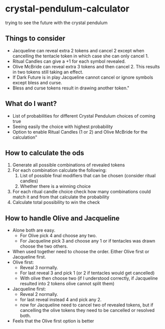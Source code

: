 # crystal-pendulum-calculator
trying to see the future with the crystal pendulum

## Things to consider
* Jacqueline can reveal extra 2 tokens and cancel 2 except when cancelling the tentacle token in which case she can only cancel 1.
* Ritual Candles can give a +1 for each symbol revealed.
* Olive McBride can reveal extra 3 tokens and then cancel 2. This results in two tokens still taking an effect.
* If Dark Future is in play Jacqueline cannot cancel or ignore symbols except bless and curse.
* Bless and curse tokens result in drawing another token."

## What do I want?
* List of probabilities for different Crystal Pendulum choices of coming true
* Seeing easily the choice with highest probability
* Option to enable Ritual Candles (1 or 2) and Olive McBride for the calculation"

## How to calculate the ods
1. Generate all possible combinations of revealed tokens
2. For each combination calculate the following:
    1. List of possible final modifiers that can be chosen (consider ritual candles)
    2. Whether there is a winning choice
3. For each ritual candle choice check how many combinations could match it and from that calculate the probability
4. Calculate total possibility to win the check

## How to handle Olive and Jacqueline
* Alone both are easy.
    * For Olive pick 4 and choose any two.
    * For Jacqueline pick 3 and choose any 1 or if tentacles was drawn choose the two others.
* When used together need to choose the order. Either Olive first or Jacqueline first.
* Olive first:
    * Reveal 3 normally.
    * For last reveal 3 and pick 1 (or 2 if tentacles would get cancelled)
    * With olive then choose two (if I understood correctly, if Jacqueline resulted into 2 tokens olive cannot split them)
* Jacqueline first:
    * Reveal 2 normally.
    * for last reveal instead 4 and pick any 2.
    * now for Jacqueline need to cancel two of revealed tokens, but if cancelling the olive tokens they need to be cancelled or resolved both.
* Feels that the Olive first option is better